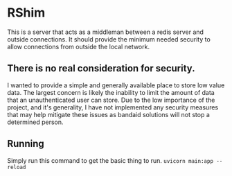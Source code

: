 # RShim
This is a server that acts as a middleman between a redis server and outside connections. It should provide the minimum needed security to allow connections from outside the local network.

## There is no real consideration for security.
I wanted to provide a simple and generally available place to store low value data. 
The largest concern is likely the inability to limit the amount of data that an unauthenticated user can store. 
Due to the low importance of the project, and it's generality, I have not implemented any security measures that may help mitigate these issues as bandaid solutions will not  stop a determined person.

## Running
Simply run this command to get the basic thing to run.
`uvicorn main:app --reload`